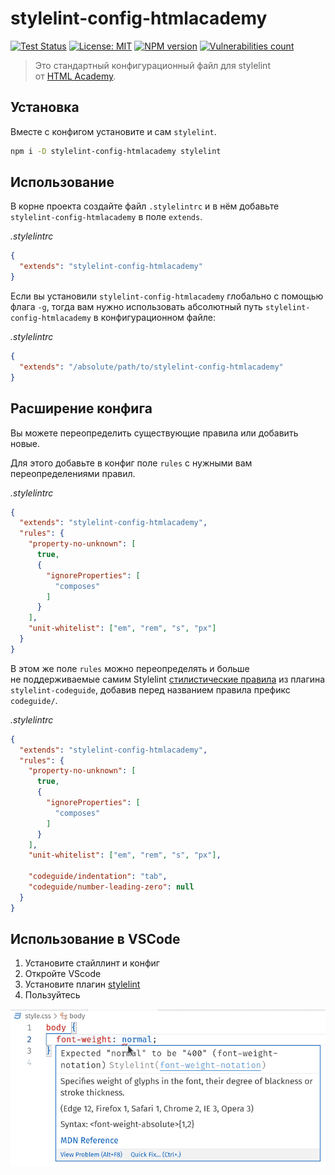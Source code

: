 # stylelint-config-htmlacademy

[![Test Status][test-image]][test-url]
[![License: MIT][license-image]][license-url]
[![NPM version][npm-image]][npm-url]
[![Vulnerabilities count][vulnerabilities-image]][vulnerabilities-url]

> Это стандартный конфигурационный файл для stylelint от [HTML Academy](https://htmlacademy.ru/).


## Установка

Вместе с конфигом установите и сам `stylelint`.

```sh
npm i -D stylelint-config-htmlacademy stylelint
```

## Использование

В корне проекта создайте файл `.stylelintrc` и в нём добавьте `stylelint-config-htmlacademy` в поле `extends`.

_.stylelintrc_

```json
{
  "extends": "stylelint-config-htmlacademy"
}
```

Если вы установили `stylelint-config-htmlacademy` глобально с помощью флага `-g`, тогда вам нужно использовать абсолютный путь `stylelint-config-htmlacademy` в конфигурационном файле:

_.stylelintrc_

```json
{
  "extends": "/absolute/path/to/stylelint-config-htmlacademy"
}
```

## Расширение конфига

Вы можете переопределить существующие правила или добавить новые.

Для этого добавьте в конфиг поле `rules` с нужными вам переопределениями правил.

_.stylelintrc_

```json
{
  "extends": "stylelint-config-htmlacademy",
  "rules": {
    "property-no-unknown": [
      true,
      {
        "ignoreProperties": [
          "composes"
        ]
      }
    ],
    "unit-whitelist": ["em", "rem", "s", "px"]
  }
}
```

В этом же поле `rules` можно переопределять и больше не поддерживаемые самим Stylelint [стилистические правила](https://github.com/firefoxic/stylelint-codeguide/blob/main/docs/user-guide/rules.md#rules) из плагина `stylelint-codeguide`, добавив перед названием правила префикс `codeguide/`.

_.stylelintrc_

```json
{
  "extends": "stylelint-config-htmlacademy",
  "rules": {
    "property-no-unknown": [
      true,
      {
        "ignoreProperties": [
          "composes"
        ]
      }
    ],
    "unit-whitelist": ["em", "rem", "s", "px"],

    "codeguide/indentation": "tab",
    "codeguide/number-leading-zero": null
  }
}
```

## Использование в VSCode

1. Установите стайллинт и конфиг
2. Откройте VScode
3. Установите плагин [stylelint](https://marketplace.visualstudio.com/items?itemName=stylelint.vscode-stylelint)
4. Пользуйтесь

![Несоответствия правилам конфига подчёркиваются красной волнистой линией, по наведению на которую появляется попап с описанием ошибки.](vscode-error.png)

[test-url]: https://github.com/htmlacademy/stylelint-config-htmlacademy/actions
[test-image]: https://github.com/htmlacademy/stylelint-config-htmlacademy/actions/workflows/test.yml/badge.svg?branch=main

[npm-url]: https://npmjs.org/package/stylelint-config-htmlacademy
[npm-image]: https://badge.fury.io/js/stylelint-config-htmlacademy.svg

[license-url]: https://github.com/htmlacademy/stylelint-config-htmlacademy/blob/main/LICENSE
[license-image]: https://img.shields.io/badge/License-MIT-limegreen.svg

[vulnerabilities-url]: https://snyk.io/test/github/htmlacademy/stylelint-config-htmlacademy
[vulnerabilities-image]: https://img.shields.io/snyk/vulnerabilities/npm/stylelint-config-htmlacademy
